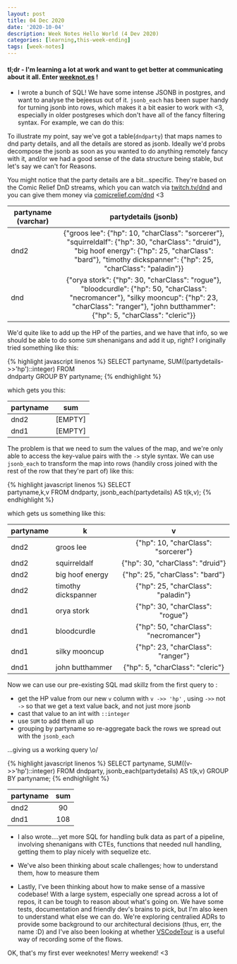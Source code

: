 ```yaml
---
layout: post
title: 04 Dec 2020
date: '2020-10-04'
description: Week Notes Hello World (4 Dev 2020)
categories: [learning,this-week-ending]
tags: [week-notes]
---
```


#### tl;dr - I'm learning a lot at work and want to get better at communicating about it all. Enter [weeknot.es](http://weeknot.es) !

- I wrote a bunch of SQL! We have some intense JSONB in postgres, and want to analyse the bejeesus out of it. `jsonb_each` has been super handy for turning jsonb into rows, which makes it a bit easier to work with <3, especially in older postgreses which don't have all of the fancy filtering syntax. For example, we can do this: 



To illustrate my point, say we've got a table(`dndparty`) that maps names to dnd party details, and all the details are stored as jsonb. 
Ideally we'd probs decompose the jsonb as soon as you wanted to do anything remotely fancy with it, and/or we had a good sense of the data structure being stable, but let's say we can't for Reasons.

You might notice that the party details are a bit...specific. They're based on the Comic Relief DnD streams, which you can watch via [twitch.tv/dnd](http://twitch.tv/dnd) and you can give them money via [comicrelief.com/dnd](http://comicrelief.com/dnd) &lt;3

| partyname  (varchar)  |      partydetails  (jsonb)    | 
|----------|:-------------:|
| dnd2 |   {"groos lee": {"hp": 10, "charClass": "sorcerer"}, "squirreldalf": {"hp": 30, "charClass": "druid"}, "big hoof energy": {"hp": 25, "charClass": "bard"}, "timothy dickspanner": {"hp": 25, "charClass": "paladin"}} |
| dnd |    {"orya stork": {"hp": 30, "charClass": "rogue"}, "bloodcurdle": {"hp": 50, "charClass": "necromancer"}, "silky mooncup": {"hp": 23, "charClass": "ranger"}, "john butthammer": {"hp": 5, "charClass": "cleric"}}   | 

We'd quite like to add up the HP of the parties, and we have that info, so we should be able to do some `SUM` shenanigans and add it up, right? I originally tried something like this:

{% highlight javascript linenos %}
    SELECT 
        partyname, 
        SUM((partydetails->>'hp')::integer) 
    FROM  
        dndparty 
    GROUP BY 
        partyname;
{% endhighlight %}

which gets you this: 

| partyname | sum |
|----------|:-------------:|
| dnd2      |  [EMPTY]  |
| dnd1      |   [EMPTY] |

The problem is that we need to sum the values of the map, and we're only able to access the key-value pairs with the `->` style syntax.
We can use `jsonb_each` to transform the map into rows (handily cross joined with the rest of the row that they're part of) like this:

{% highlight javascript linenos %}
SELECT  
    partyname,k,v 
FROM 
    dndparty, 
    jsonb_each(partydetails) AS t(k,v);
{% endhighlight %}

which gets us something like this:

| partyname |          k          |                   v                    |
|----------|----------|:-------------:|
| dnd2      | groos lee           | {"hp": 10, "charClass": "sorcerer"} |
| dnd2      | squirreldalf        | {"hp": 30, "charClass": "druid"}|
| dnd2      | big hoof energy     | {"hp": 25, "charClass": "bard"}|
| dnd2      | timothy dickspanner | {"hp": 25, "charClass": "paladin"}|
| dnd1      | orya stork          | {"hp": 30, "charClass": "rogue"}|
| dnd1      | bloodcurdle         | {"hp": 50, "charClass": "necromancer"}|
| dnd1      | silky mooncup       | {"hp": 23, "charClass": "ranger"}|
| dnd1      | john butthammer     | {"hp": 5, "charClass": "cleric"}|

Now we can use our pre-existing SQL mad skillz from the first query to :

- get the HP value from our new `v` column with `v ->> 'hp'` , using `->>` not `->` 
so that we get a text value back, and not just more jsonb
- cast that value to an int with `::integer`
- use `SUM` to add them all up
- grouping by partyname so re-aggregate back the rows we spread out with the `jsonb_each`

...giving us a working query \o/

{% highlight javascript linenos %}
    SELECT 
        partyname, 
        SUM((v->>'hp')::integer) 
    FROM 
        dndparty, 
        jsonb_each(partydetails) AS t(k,v) 
    GROUP BY 
        partyname;
{% endhighlight %}

 | partyname | sum |
|----------|:-------------:|
| dnd2      |  90  |
| dnd1      |   108 |

- I also wrote....yet more SQL for handling bulk data as part of a pipeline, involving shenanigans with CTEs,
functions that needed null handling, getting them to play nicely with sequelize etc.

- We've also been thinking about scale challenges; how to understand them, how to measure them

- Lastly, I've been thinking about how to make sense of a massive codebase! With a large system, especially one
spread across a lot of repos, it can be tough to reason about what's going on. We have some tests, documentation
and friendly dev's brains to pick, but I'm also keen to understand what else we can do. We're exploring centralied ADRs
to provide some background to our architectural decisions (thus, err, the name :D) and I've also been looking at 
whether [VSCodeTour](https://marketplace.visualstudio.com/items?itemName=vsls-contrib.codetour) is a useful way of recording some of the flows.

OK, that's my first ever weeknotes! Merry weekend! &lt;3